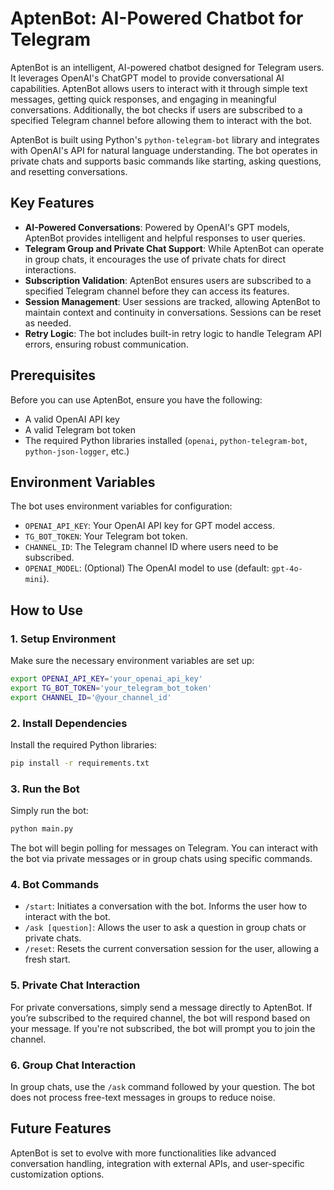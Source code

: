 # AptenBot: AI-Powered Chatbot for Telegram

AptenBot is an intelligent, AI-powered chatbot designed for Telegram users. It leverages OpenAI's ChatGPT model to provide conversational AI capabilities. AptenBot allows users to interact with it through simple text messages, getting quick responses, and engaging in meaningful conversations. Additionally, the bot checks if users are subscribed to a specified Telegram channel before allowing them to interact with the bot.

AptenBot is built using Python's `python-telegram-bot` library and integrates with OpenAI's API for natural language understanding. The bot operates in private chats and supports basic commands like starting, asking questions, and resetting conversations.

## Key Features

- **AI-Powered Conversations**: Powered by OpenAI's GPT models, AptenBot provides intelligent and helpful responses to user queries.
- **Telegram Group and Private Chat Support**: While AptenBot can operate in group chats, it encourages the use of private chats for direct interactions.
- **Subscription Validation**: AptenBot ensures users are subscribed to a specified Telegram channel before they can access its features.
- **Session Management**: User sessions are tracked, allowing AptenBot to maintain context and continuity in conversations. Sessions can be reset as needed.
- **Retry Logic**: The bot includes built-in retry logic to handle Telegram API errors, ensuring robust communication.

## Prerequisites

Before you can use AptenBot, ensure you have the following:

- A valid OpenAI API key
- A valid Telegram bot token
- The required Python libraries installed (`openai`, `python-telegram-bot`, `python-json-logger`, etc.)

## Environment Variables

The bot uses environment variables for configuration:

- `OPENAI_API_KEY`: Your OpenAI API key for GPT model access.
- `TG_BOT_TOKEN`: Your Telegram bot token.
- `CHANNEL_ID`: The Telegram channel ID where users need to be subscribed.
- `OPENAI_MODEL`: (Optional) The OpenAI model to use (default: `gpt-4o-mini`).

## How to Use

### 1. Setup Environment

Make sure the necessary environment variables are set up:

```bash
export OPENAI_API_KEY='your_openai_api_key'
export TG_BOT_TOKEN='your_telegram_bot_token'
export CHANNEL_ID='@your_channel_id'
```

### 2. Install Dependencies

Install the required Python libraries:

```bash
pip install -r requirements.txt
```

### 3. Run the Bot

Simply run the bot:

```bash
python main.py
```

The bot will begin polling for messages on Telegram. You can interact with the bot via private messages or in group chats using specific commands.

### 4. Bot Commands

- `/start`: Initiates a conversation with the bot. Informs the user how to interact with the bot.
- `/ask [question]`: Allows the user to ask a question in group chats or private chats.
- `/reset`: Resets the current conversation session for the user, allowing a fresh start.

### 5. Private Chat Interaction

For private conversations, simply send a message directly to AptenBot. If you’re subscribed to the required channel, the bot will respond based on your message. If you're not subscribed, the bot will prompt you to join the channel.

### 6. Group Chat Interaction

In group chats, use the `/ask` command followed by your question. The bot does not process free-text messages in groups to reduce noise.

## Future Features

AptenBot is set to evolve with more functionalities like advanced conversation handling, integration with external APIs, and user-specific customization options.
